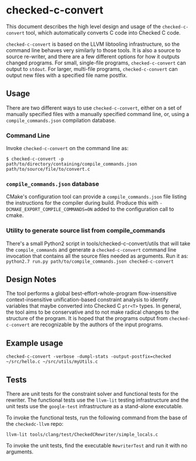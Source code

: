# checked-c-convert

This document describes the high level design and usage of the 
`checked-c-convert` tool, which automatically converts C code into Checked C
code. 

`checked-c-convert` is based on the LLVM libtooling infrastructure, so the
command line behaves very similarly to those tools. It is also a source to 
source re-writer, and there are a few different options for how it outputs
changed programs. For small, single-file programs, `checked-c-convert` can
output to `stdout`. For larger, multi-file programs, `checked-c-convert` 
can output new files with a specified file name postfix.

## Usage
There are two different ways to use `checked-c-convert`, either on a set of 
manually specified files with a manually specified command line, or, using
a `compile_commands.json` compilation database. 

### Command Line
Invoke `checked-c-convert` on the command line as:

`$ checked-c-convert -p path/to/directory/containing/compile_commands.json path/to/source/file/to/convert.c`

### `compile_commands.json` database
CMake's configuration tool can provide a `compile_commands.json` file listing the instructions for the compiler during build. Produce this with `-DCMAKE_EXPORT_COMPILE_COMMANDS=ON` added to the configuration call to cmake.

### Utility to generate source list from compile_commands
There's a small Python2 script in tools/checked-c-convert/utils that will take the `compile_commands` and generate a `checked-c-convert` command line invocation that contains all the source files needed as arguments. Run it as:
`python2.7 run.py path/to/compile_commands.json checked-c-convert`

## Design Notes
The tool performs a global best-effort-whole-program flow-insensitive 
context-insensitive unification-based constraint analysis to identify
variables that maybe converted into Checked C `ptr<T>` types. In general,
the tool aims to be conservative and to not make radical changes to the 
structure of the program. It is hoped that the programs output from 
`checked-c-convert` are recognizable by the authors of the input 
programs.

## Example usage
`checked-c-convert -verbose -dumpl-stats -output-postfix=checked ~/src/hello.c ~/src/utils/myUtils.c`

## Tests
There are unit tests for the constraint solver and functional tests for
the rewriter. The functional tests use the `llvm-lit` testing infrastructure
and the unit tests use the `google-test` infrastructure as a stand-alone 
executable. 

To invoke the functional tests, run the following command from the base of the
`checkedc-llvm` repo:

	llvm-lit tools/clang/test/CheckedCRewriter/simple_locals.c

To invoke the unit tests, find the executable `RewriterTest` and run it with
no arguments.